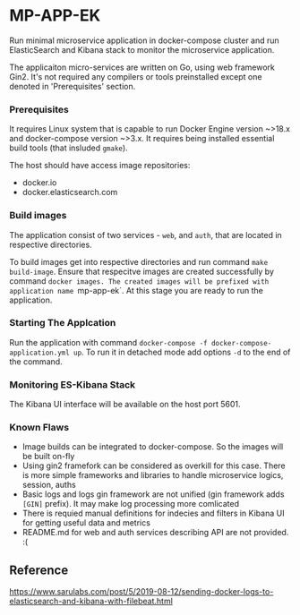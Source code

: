 # MP-APP-EK

Run minimal microservice application in docker-compose cluster and run ElasticSearch and Kibana stack to monitor
the microservice application.

The applicaiton  micro-services are written on Go, using web framework Gin2. It's not required any compilers or tools
preinstalled except one denoted in 'Prerequisites' section.

### Prerequisites

It requires Linux system that is capable to run Docker Engine version ~>18.x and docker-compose version ~>3.x.
It requires being installed essential build tools (that insluded `gmake`).

The host should have access image repositories:
- docker.io
- docker.elasticsearch.com

### Build images

The application consist of two services - `web`, and `auth`, that are located in respective directories.

To build images get into respective directories and run command `make build-image`. Ensure that respecitve
images are created successfully by command `docker images. The created images will be prefixed with application
name `mp-app-ek`. At this stage you are ready to run the application.

### Starting The Applcation

Run the application with command `docker-compose -f docker-compose-application.yml up`.
To run it in detached mode add options `-d` to the end of the command.


### Monitoring ES-Kibana Stack

The Kibana UI interface will be available on the host port 5601.

### Known Flaws

* Image builds can be integrated to docker-compose. So the images will be built on-fly
* Using gin2 framefork can be considered as overkill for this case. There is more simple frameworks and
libraries to handle microservice logics, session, auths
* Basic logs and logs gin framework are not unified (gin framework adds `[GIN]` prefix). It may make
log processing more comlicated
* There is requied manual definitions for indecies and filters in Kibana UI for getting useful data
and metrics
* README.md for web and auth services describing API are not provided. :(

## Reference

https://www.sarulabs.com/post/5/2019-08-12/sending-docker-logs-to-elasticsearch-and-kibana-with-filebeat.html
